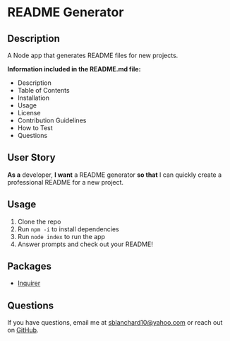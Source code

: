 # README Generator

## Description

A Node app that generates README files for new projects.

**Information included in the README.md file:**

- Description
- Table of Contents
- Installation
- Usage
- License
- Contribution Guidelines
- How to Test
- Questions

## User Story

**As a** developer, **I want** a README generator **so that** I can quickly create a professional README for a new project.

## Usage

1. Clone the repo
2. Run `npm -i` to install dependencies
3. Run `node index` to run the app
4. Answer prompts and check out your README!

## Packages

- [Inquirer](https://www.npmjs.com/package/inquirer)

## Questions

If you have questions, email me at [sblanchard10@yahoo.com](mailto:sblanchard10@yahoo.com) or reach out on [GitHub](https://www.github.com/sblanchard10).
